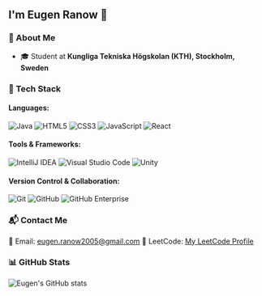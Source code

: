 ## I'm Eugen Ranow 👋

### 🌱 About Me
- 🎓 Student at **Kungliga Tekniska Högskolan (KTH), Stockholm, Sweden**

### 🚀 Tech Stack
#### Languages:
![Java](https://img.shields.io/badge/Java-ED8B00?style=for-the-badge&logo=java&logoColor=white)
![HTML5](https://img.shields.io/badge/HTML5-E34F26?style=for-the-badge&logo=html5&logoColor=white)
![CSS3](https://img.shields.io/badge/CSS3-1572B6?style=for-the-badge&logo=css3&logoColor=white)
![JavaScript](https://img.shields.io/badge/JavaScript-F7DF1E?style=for-the-badge&logo=javascript&logoColor=black)
![React](https://img.shields.io/badge/React-61DAFB?style=for-the-badge&logo=react&logoColor=black)

#### Tools & Frameworks:
![IntelliJ IDEA](https://img.shields.io/badge/IntelliJ_IDEA-000000?style=for-the-badge&logo=intellij-idea&logoColor=white)
![Visual Studio Code](https://img.shields.io/badge/VS%20Code-007ACC?style=for-the-badge&logo=visual-studio-code&logoColor=white)
![Unity](https://img.shields.io/badge/Unity-100000?style=for-the-badge&logo=unity&logoColor=white)

#### Version Control & Collaboration:
![Git](https://img.shields.io/badge/Git-F05032?style=for-the-badge&logo=git&logoColor=white)
![GitHub](https://img.shields.io/badge/GitHub-181717?style=for-the-badge&logo=github&logoColor=white)
![GitHub Enterprise](https://img.shields.io/badge/GitHub%20Enterprise-000000?style=for-the-badge&logo=github&logoColor=white)

### 📬 Contact Me
📧 Email: [eugen.ranow2005@gmail.com](mailto:eugen.ranow2005@gmail.com)
🔗 LeetCode: [My LeetCode Profile](https://leetcode.com/u/Eugen17/)

### 📊 GitHub Stats
![Eugen's GitHub stats](https://github-readme-stats.vercel.app/api?username=your-github-username&show_icons=true&theme=tokyonight)

